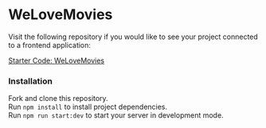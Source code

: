 # WeLoveMovies

Visit the following repository if you would like to see your project connected to a frontend application:

[Starter Code: WeLoveMovies](https://github.com/Thinkful-Ed/starter-movie-front-end)

### Installation
Fork and clone this repository. <br/>
Run ```npm install``` to install project dependencies. <br/>
Run ```npm run start:dev``` to start your server in development mode. <br/>
